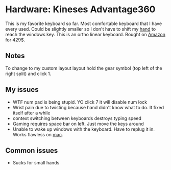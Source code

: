 # Hardware: Kineses Advantage360

This is my favorite keyboard so far. Most comfortable keyboard that I have every used. Could be slightly smaller so I don't have to shift my [hand](../756) to reach the windows key. This is an ortho linear keyboard. Bought on [Amazon] for 429$.

[Amazon]: https://www.amazon.com/gp/product/B0BCHFHX6V/ref=ppx_yo_dt_b_search_asin_title?ie=UTF8&th=1

## Notes

To change to my custom layout layout hold the gear symbol (top left of the right split) and click 1.

## My issues

- WTF num pad is being stupid. YO click 7 it will disable num lock
- Wrist pain due to twisting because hand didn't know what to do. It fixed itself after a while
- context switching between keyboards destroys typing speed
- Gaming requires space bar on left. Just move the keys around
- Unable to wake up windows with the keyboard. Have to replug it in. Works flawless on [mac](../583).

## Common issues

- Sucks for small hands
